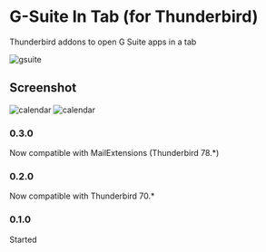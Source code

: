 # G-Suite In Tab (for Thunderbird)
Thunderbird addons to open G Suite apps in a tab

![gsuite](media/gsuite.png)

## Screenshot
![calendar](media/personalizar.png)
![calendar](media/general.png)


### 0.3.0
Now compatible with MailExtensions (Thunderbird 78.*)

### 0.2.0
Now compatible with Thunderbird 70.*

### 0.1.0
Started

